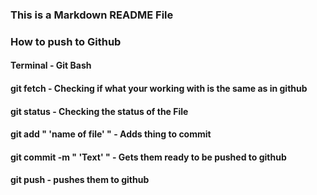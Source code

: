 
### This is a Markdown README File

### How to push to Github
#### Terminal - Git Bash 
#### git fetch - Checking if what your working with is the same as in github
#### git status - Checking the status of the File
#### git add " 'name of file' " - Adds thing to commit
#### git commit -m " 'Text' " - Gets them ready to be pushed to github
#### git push - pushes them to github